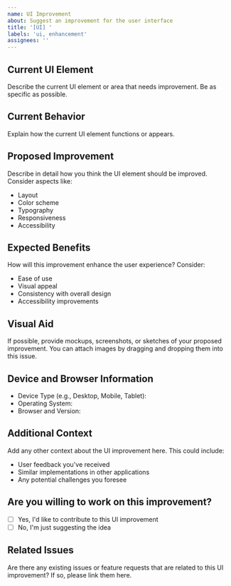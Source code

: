 ```yaml
---
name: UI Improvement
about: Suggest an improvement for the user interface
title: '[UI] '
labels: 'ui, enhancement'
assignees: ''
---
```


## Current UI Element
Describe the current UI element or area that needs improvement. Be as specific as possible.

## Current Behavior
Explain how the current UI element functions or appears.

## Proposed Improvement
Describe in detail how you think the UI element should be improved. Consider aspects like:
- Layout
- Color scheme
- Typography
- Responsiveness
- Accessibility

## Expected Benefits
How will this improvement enhance the user experience? Consider:
- Ease of use
- Visual appeal
- Consistency with overall design
- Accessibility improvements

## Visual Aid
If possible, provide mockups, screenshots, or sketches of your proposed improvement. You can attach images by dragging and dropping them into this issue.

## Device and Browser Information
- Device Type (e.g., Desktop, Mobile, Tablet):
- Operating System:
- Browser and Version:

## Additional Context
Add any other context about the UI improvement here. This could include:
- User feedback you've received
- Similar implementations in other applications
- Any potential challenges you foresee

## Are you willing to work on this improvement?
- [ ] Yes, I'd like to contribute to this UI improvement
- [ ] No, I'm just suggesting the idea

## Related Issues
Are there any existing issues or feature requests that are related to this UI improvement? If so, please link them here.